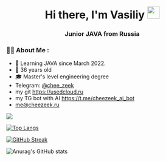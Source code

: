 <h1 align="center">Hi there, I'm Vasiliy</a> 
<img src="https://github.com/blackcater/blackcater/raw/main/images/Hi.gif" height="32"/></h1>
<h3 align="center"> Junior JAVA from Russia</h3>

### :man_technologist: About Me :
- :telescope: Learning JAVA since March 2022.
- :runner: 36 years old
- :mortar_board: Master's level engineering degree
- Telegram: [@chee_zeek](https://t.me/chee_zeek)
- my git https://usedcloud.ru
- my TG bot with AI https://t.me/cheezeek_ai_bot
- me@cheezeek.ru

![](https://komarev.com/ghpvc/?username=santi15355)

[![Top Langs](https://github-readme-stats.vercel.app/api/top-langs/?username=santi15355&layout=compact&theme=vision-friendly-dark)](https://github.com/anuraghazra/github-readme-stats)

[![GitHub Streak](http://github-readme-streak-stats.herokuapp.com?user=santi15355&theme=dark)](https://git.io/streak-stats)

![Anurag's GitHub stats](https://github-readme-stats.vercel.app/api?username=santi15355&show_icons=true&theme=radical)
